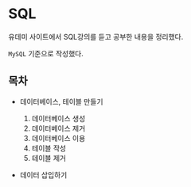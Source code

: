 # SQL

유데미 사이트에서 SQL강의를 듣고 공부한 내용을 정리했다.

`MySQL` 기준으로 작성했다.

## 목차
- 데이터베이스, 테이블 만들기
  1. 데이터베이스 생성
  2. 데이터베이스 제거
  3. 데이터베이스 이용
  4. 테이블 작성
  5. 테이블 제거


- 데이터 삽입하기
